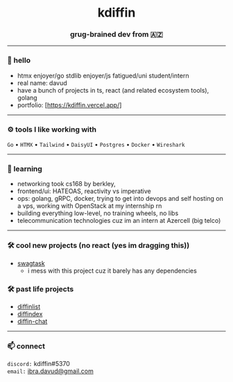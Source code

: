 <h1 align="center">kdiffin</h1>
<h3 align="center">grug-brained dev from 🇦🇿</h3>

---

### 🧠 hello
- htmx enjoyer/go stdlib enjoyer/js fatigued/uni student/intern
- real name: davud
- have a bunch of projects in ts, react (and related ecosystem tools), golang
- portfolio: [https://kdiffin.vercel.app/]
---

### ⚙️ tools I like working with

`Go` • `HTMX` • `Tailwind` • `DaisyUI` • `Postgres` • `Docker` • `Wireshark`

---

### 🧪 learning

- networking took cs168 by berkley, 
- frontend/ui: HATEOAS, reactivity vs imperative
- ops: golang, gRPC, docker, trying to get into devops and self hosting on a vps, working with OpenStack at my internship rn
- building everything low-level, no training wheels, no libs
- telecommunication technologies cuz im an intern at Azercell (big telco)

---


### 🛠 cool new projects (no react (yes im dragging this))

- [swagtask](https://swagtask.fly.dev/)
  - i mess with this project cuz it barely has any dependencies 

### 🛠 past life projects

- [diffinlist](https://diffinlist.vercel.app/)
- [diffindex](https://diffindex.vercel.app/)
- [diffin-chat]([https://diffin-chat.vercel.app/](https://github.com/kdiffin/diffin-chat/tree/master/src))



---

### 📫 connect

`discord:` kdiffin#5370  
`email:` ibra.davud@gmail.com
